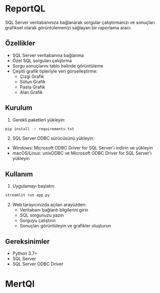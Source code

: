 # ReportQL

SQL Server veritabanınıza bağlanarak sorgular çalıştırmanızı ve sonuçları grafiksel olarak görüntülemenizi sağlayan bir raporlama aracı.

## Özellikler

- SQL Server veritabanına bağlanma
- Özel SQL sorguları çalıştırma
- Sorgu sonuçlarını tablo halinde görüntüleme
- Çeşitli grafik tipleriyle veri görselleştirme:
  - Çizgi Grafik
  - Sütun Grafik
  - Pasta Grafik
  - Alan Grafik

## Kurulum

1. Gerekli paketleri yükleyin:
```bash
pip install -r requirements.txt
```

2. SQL Server ODBC sürücüsünü yükleyin:
- Windows: Microsoft ODBC Driver for SQL Server'ı indirin ve yükleyin
- macOS/Linux: unixODBC ve Microsoft ODBC Driver for SQL Server'ı yükleyin

## Kullanım

1. Uygulamayı başlatın:
```bash
streamlit run app.py
```

2. Web tarayıcınızda açılan arayüzden:
   - Veritabanı bağlantı bilgilerini girin
   - SQL sorgunuzu yazın
   - Sorguyu çalıştırın
   - Sonuçları görüntüleyin ve grafikler oluşturun

## Gereksinimler

- Python 3.7+
- SQL Server
- SQL Server ODBC Driver
# MertQl
